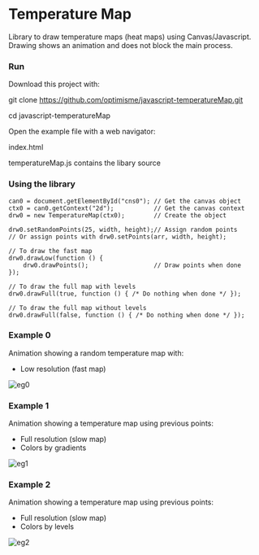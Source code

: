# Temperature Map
Library to draw temperature maps (heat maps) using Canvas/Javascript. Drawing shows an animation and does not block the main process.

### Run

Download this project with:

git clone https://github.com/optimisme/javascript-temperatureMap.git

cd javascript-temperatureMap

Open the example file with a web navigator:

index.html

temperatureMap.js contains the libary source

### Using the library

    can0 = document.getElementById("cns0"); // Get the canvas object
    ctx0 = can0.getContext("2d");           // Get the canvas context
    drw0 = new TemperatureMap(ctx0);        // Create the object 

    drw0.setRandomPoints(25, width, height);// Assign random points
    // Or assign points with drw0.setPoints(arr, width, height);

    // To draw the fast map
    drw0.drawLow(function () {
        drw0.drawPoints();                  // Draw points when done
    });

    // To draw the full map with levels
    drw0.drawFull(true, function () { /* Do nothing when done */ });

    // To draw the full map without levels
    drw0.drawFull(false, function () { /* Do nothing when done */ });

### Example 0

Animation showing a random temperature map with:

- Low resolution (fast map)

![eg0](https://raw.github.com/optimisme/javascript-temperatureMap/master/captures/eg0.png)

### Example 1

Animation showing a temperature map using previous points:

- Full resolution (slow map)
- Colors by gradients

![eg1](https://raw.github.com/optimisme/javascript-temperatureMap/master/captures/eg1.png)

### Example 2

Animation showing a temperature map using previous points:

- Full resolution (slow map)
- Colors by levels

![eg2](https://raw.github.com/optimisme/javascript-temperatureMap/master/captures/eg2.png)
